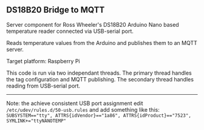 ## DS18B20 Bridge to MQTT
Server component for Ross Wheeler's DS18B20 Arduino Nano based temperature reader connected via USB-serial port. 

Reads temperature values from the Arduino and publishes them to an MQTT server.

Target platform: Raspberry Pi

This code is run via two independant threads. The primary thread handles the tag configuration and MQTT publishing. The secondary thread handles reading from USB-serial port.

---
Note: the achieve consistent USB port assignment edit `/etc/udev/rules.d/50-usb.rules` 
and add something like this:
`SUBSYSTEM=="tty", ATTRS{idVendor}=="1a86", ATTRS{idProduct}=="7523", SYMLINK+="ttyNANOTEMP"`
